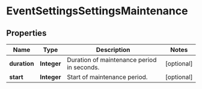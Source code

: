 
# EventSettingsSettingsMaintenance

## Properties
Name | Type | Description | Notes
------------ | ------------- | ------------- | -------------
**duration** | **Integer** | Duration of maintenance period in seconds. |  [optional]
**start** | **Integer** | Start of maintenance period. |  [optional]



